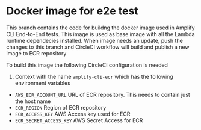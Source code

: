 # Docker image for e2e test

This branch contains the code for buildng the docker image used in Amplify CLI End-to-End tests. This image is used as base image with all the Lambda runtime dependecies installed. When image needs an update, push the changes to this branch and CircleCI workflow will build and publish a new image to ECR repository

To build this image the following CircleCI configuration is needed

1. Context with the name `amplify-cli-ecr` which has the following environment variables

- `AWS_ECR_ACCOUNT_URL` URL of ECR repository. This needs to contain just the host name
- `ECR_REGION` Region of ECR repository
- `ECR_ACCESS_KEY` AWS Access key used for ECR
- `ECR_SECRET_ACCESS_KEY` AWS Secret Access for ECR
